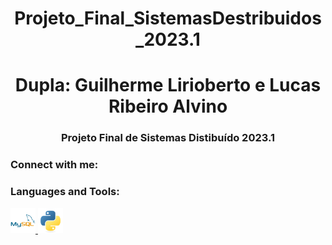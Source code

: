 <h1 align="center">Projeto_Final_SistemasDestribuidos_2023.1 
<h1 align="center">Dupla: Guilherme Lirioberto e Lucas Ribeiro Alvino</h1>
<h3 align="center">Projeto Final de Sistemas Distibuído 2023.1</h3>

<h3 align="left">Connect with me:</h3>
<p align="left">
</p>

<h3 align="left">Languages and Tools:</h3>
<p align="left"> <a href="https://www.mysql.com/" target="_blank" rel="noreferrer"> <img src="https://raw.githubusercontent.com/devicons/devicon/master/icons/mysql/mysql-original-wordmark.svg" alt="mysql" width="40" height="40"/> </a> <a href="https://www.python.org" target="_blank" rel="noreferrer"> <img src="https://raw.githubusercontent.com/devicons/devicon/master/icons/python/python-original.svg" alt="python" width="40" height="40"/> </a> </p>
